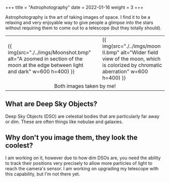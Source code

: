 +++
title = "Astrophotography"
date = 2022-01-16
weight = 3
+++

Astrophotography is the art of taking images of space. I find it to be a relaxing and very enjoyable way to give people a glimpse into the stars without requiring them to come out to a telescope (but they totally should).

<table>
    <tr>
        <td>
            {{ img(src="./../imgs/Moonshot.bmp" alt="A zoomed in section of the moon at the edge between light and dark" w=600 h=400) }}
        <td>
        <td>
            {{ img(src="./../imgs/moon II.bmp" alt="Wider field view of the moon, which is colorized by chromatic aberration" w=600 h=400) }}
        </td>
    </tr>
    <tr>
        <td colspan="3" style="text-align: center">Both images taken by me!</td>
    </tr>
</table>

## What are Deep Sky Objects?
Deep Sky Objects (DSO) are celestial bodies that are particularly far away or dim. These are often things like nebulae and galaxies. 

## Why don't you image them, they look the coolest?
I am working on it, however due to how dim DSOs are, you need the ability to track their positions very precisely to allow more particles of light to reach the camera's sensor. I am working on upgrading my telescope with this capability, but I'm not there yet.